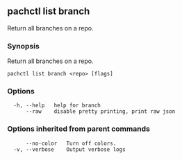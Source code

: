 ## pachctl list branch

Return all branches on a repo.

### Synopsis

Return all branches on a repo.

```
pachctl list branch <repo> [flags]
```

### Options

```
  -h, --help   help for branch
      --raw    disable pretty printing, print raw json
```

### Options inherited from parent commands

```
      --no-color   Turn off colors.
  -v, --verbose    Output verbose logs
```

